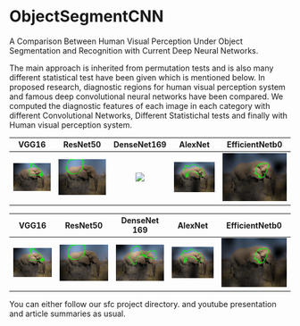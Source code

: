 # ObjectSegmentCNN

A Comparison Between Human Visual Perception Under Object Segmentation and
Recognition with Current Deep Neural Networks.

The main approach is inherited from permutation tests and is also many different statistical test have been given which is mentioned below.
In proposed research, diagnostic regions for human visual perception system and famous deep convolutional neural networks have been compared.
We computed the diagnostic features of each image in each category with different Convolutional Networks, Different Statistichal tests and finally with Human visual perception system.

VGG16             |  ResNet50          | DenseNet169            |  AlexNet          |  EfficientNetb0          |
:-------------------------:|:-------------------------:|:-------------------------:|:-------------------------:|:-------------------------:|
![](images/African_elephant_1_VGGNet_2400_200.jpg)   |  ![](images/African_elephant_1_ResNet_3600_200.jpg)|![](images/images/African_elephant_1_DenseNet_1500_200.jpg)   |  ![](images/African_elephant_1_AlexNet_1700_200.jpg)|  ![](images/African_elephant_1_EfficientNet_950_200.jpg)|

VGG16             |  ResNet50         | DenseNet 169 | AlexNet | EfficientNetb0 |
:-------------------------:|:-------------------------:|:-------------------------:|:-------------------------:|:-------------------------:|
![](images/African_elephant_1_VGGNet_2400_200.jpg)  |  ![](images/African_elephant_1_ResNet_3600_200.jpg) | ![](images/African_elephant_1_DenseNet_1500_200.jpg) | ![](images/African_elephant_1_AlexNet_1700_200.jpg) | ![](images/African_elephant_1_EfficientNet_950_200.jpg) |

You can either follow our sfc project directory.
and youtube presentation and article summaries as usual.
